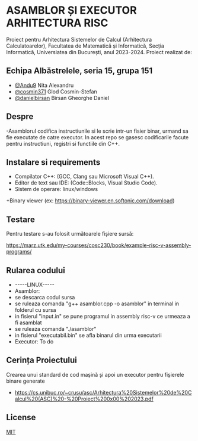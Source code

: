 
# ASAMBLOR ȘI EXECUTOR ARHITECTURA RISC
  Proiect pentru Arhitectura Sistemelor de Calcul (Arhitectura Calculatoarelor), Facultatea de Matematică și Informatică, Secția Informatică, Universiatea din București, anul 2023-2024.
  Proiect realizat de:



## Echipa Albăstrelele, seria 15, grupa 151

- [@Andu9](https://github.com/Andu9) Nita Alexandru
- [@cosmin371](https://github.com/cosmin371) Glod Cosmin-Stefan
- [@danielbirsan](https://github.com/danielbirsan) Birsan Gheorghe Daniel

## Despre
-Asamblorul codifica instructiunile si le scrie intr-un fisier binar, urmand sa fie executate de catre executor. In acest repo se gasesc codificarile facute pentru instructiuni, registri si functiile din C++.


##  Instalare si requirements

- Compilator C++: (GCC, Clang sau Microsoft Visual C++).
- Editor de text sau IDE: (Code::Blocks, Visual Studio Code).
- Sistem de operare: linux/windows

+Binary viewer (ex: https://binary-viewer.en.softonic.com/download)


## Testare

Pentru testare s-au folosit următoarele fișiere sursă:

https://marz.utk.edu/my-courses/cosc230/book/example-risc-v-assembly-programs/


## Rularea codului
- -----LINUX-----
- Asamblor:
- se descarca codul sursa
- se ruleaza comanda "g++ asamblor.cpp -o asamblor" in terminal in folderul cu sursa
- in fisierul "input.in" se pune programul in assembly risc-v ce urmeaza a fi asamblat
- se ruleaza comanda "./asamblor"
- in fisierul "executabil.bin" se afla binarul din urma executarii
- Executor:
To do


## Cerința Proiectului
 Crearea unui standard de cod mașină și apoi un executor pentru fișierele binare generate
- https://cs.unibuc.ro/~crusu/asc/Arhitectura%20Sistemelor%20de%20Calcul%20(ASC)%20-%20Proiect%200x00%202023.pdf


## License

[MIT](https://choosealicense.com/licenses/mit/)

